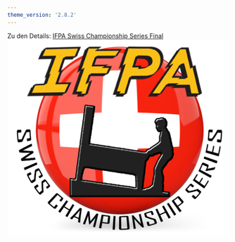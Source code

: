 ```yaml
---
theme_version: '2.8.2'
---
```

Zu den Details: 
[IFPA Swiss Championship Series Final](https://www.ifpapinball.com/tournaments/view.php?t=65521#)     
![20. Januar 2024](/images/ifpa-switzerland-championship-series.jpg)

  
